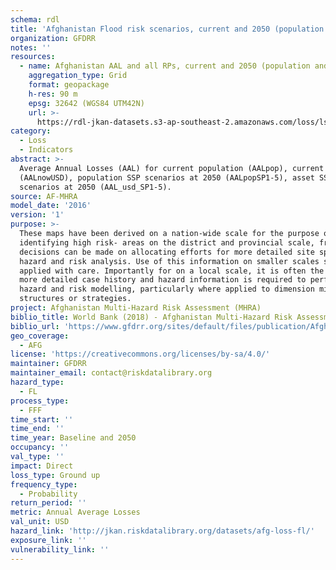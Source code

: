 ```yaml
---
schema: rdl
title: 'Afghanistan Flood risk scenarios, current and 2050 (population and asset)'
organization: GFDRR
notes: ''
resources:
  - name: Afghanistan AAL and all RPs, current and 2050 (population and asset)
    aggregation_type: Grid
    format: geopackage
    h-res: 90 m
    epsg: 32642 (WGS84 UTM42N)
    url: >-
      https://rdl-jkan-datasets.s3-ap-southeast-2.amazonaws.com/loss/lss-afg-fl.gpkg
category:
  - Loss
  - Indicators
abstract: >-
  Average Annual Losses (AAL) for current population (AALpop), current asset
  (AALnowUSD), population SSP scenarios at 2050 (AALpopSP1-5), asset SSP
  scenarios at 2050 (AAL_usd_SP1-5).
source: AF-MHRA
model_date: '2016'
version: '1'
purpose: >-
  These maps have been derived on a nation-wide scale for the purpose of
  identifying high risk- areas on the district and provincial scale, from which
  decisions can be made on allocating efforts for more detailed site specific
  hazard and risk analysis. Use of this information on smaller scales should be
  applied with care. Importantly for on a local scale, it is often the case that
  more detailed case history and hazard information is required to perform such
  hazard and risk modelling, particularly where applied to dimension mitigation
  structures or strategies.
project: Afghanistan Multi-Hazard Risk Assessment (MHRA)
biblio_title: World Bank (2018) - Afghanistan Multi-Hazard Risk Assessment
biblio_url: 'https://www.gfdrr.org/sites/default/files/publication/Afghanistan_MHRA.pdf'
geo_coverage:
  - AFG
license: 'https://creativecommons.org/licenses/by-sa/4.0/'
maintainer: GFDRR
maintainer_email: contact@riskdatalibrary.org
hazard_type:
  - FL
process_type:
  - FFF
time_start: ''
time_end: ''
time_year: Baseline and 2050
occupancy: ''
val_type: ''
impact: Direct
loss_type: Ground up
frequency_type:
  - Probability
return_period: ''
metric: Annual Average Losses
val_unit: USD
hazard_link: 'http://jkan.riskdatalibrary.org/datasets/afg-loss-fl/'
exposure_link: ''
vulnerability_link: ''
---
```

